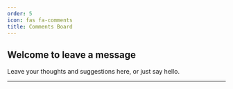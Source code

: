 ```yaml
---
order: 5
icon: fas fa-comments
title: Comments Board
---
```


## Welcome to leave a message

Leave your thoughts and suggestions here, or just say hello.

---

<script src="https://giscus.app/client.js"
        data-repo="ZhaoYangPL/ZhaoYangPL.github.io"
        data-repo-id="R_kgDOP-_hzA"
        data-category="Announcements"
        data-category-id="DIC_kwDOP-_hzM4Cwbn9"
        data-mapping="url"
        data-strict="0"
        data-reactions-enabled="1"
        data-emit-metadata="0"
        data-input-position="top"
        data-theme="light"
        data-lang="zh-EN"
        crossorigin="anonymous"
        async>
</script>